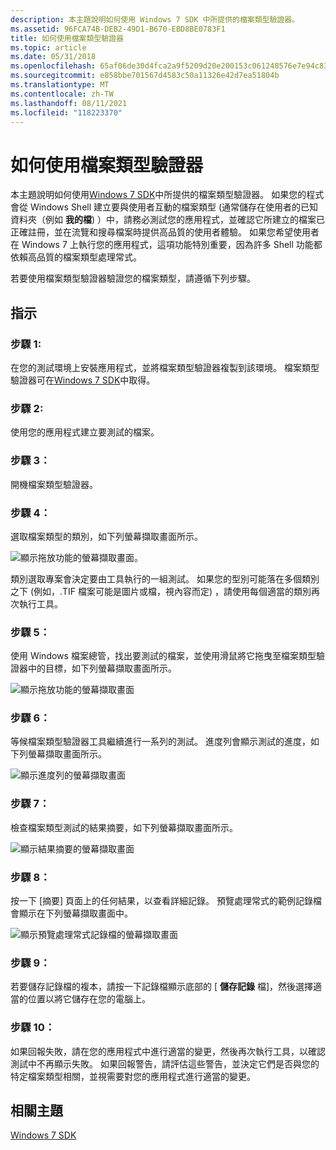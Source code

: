 ```yaml
---
description: 本主題說明如何使用 Windows 7 SDK 中所提供的檔案類型驗證器。
ms.assetid: 96FCA74B-DEB2-49D1-B670-EBD8BE0783F1
title: 如何使用檔案類型驗證器
ms.topic: article
ms.date: 05/31/2018
ms.openlocfilehash: 65af06de30d4fca2a9f5209d20e200153c061248576e7e94c8342cf9ae60e4f2
ms.sourcegitcommit: e858bbe701567d4583c50a11326e42d7ea51804b
ms.translationtype: MT
ms.contentlocale: zh-TW
ms.lasthandoff: 08/11/2021
ms.locfileid: "118223370"
---
```

# <a name="how-to-use-the-file-type-verifier"></a>如何使用檔案類型驗證器

本主題說明如何使用[Windows 7 SDK](https://msdn.microsoft.com/windowsvista/bb980924.aspx)中所提供的檔案類型驗證器。 如果您的程式會從 Windows Shell 建立要與使用者互動的檔案類型 (通常儲存在使用者的已知資料夾（例如 **我的檔**) ）中，請務必測試您的應用程式，並確認它所建立的檔案已正確註冊，並在流覽和搜尋檔案時提供高品質的使用者體驗。 如果您希望使用者在 Windows 7 上執行您的應用程式，這項功能特別重要，因為許多 Shell 功能都依賴高品質的檔案類型處理常式。

若要使用檔案類型驗證器驗證您的檔案類型，請遵循下列步驟。

## <a name="instructions"></a>指示

### <a name="step-1"></a>步驟 1:

在您的測試環境上安裝應用程式，並將檔案類型驗證器複製到該環境。 檔案類型驗證器可在[Windows 7 SDK](https://msdn.microsoft.com/windowsvista/bb980924.aspx)中取得。

### <a name="step-2"></a>步驟 2:

使用您的應用程式建立要測試的檔案。

### <a name="step-3"></a>步驟 3：

開機檔案類型驗證器。

### <a name="step-4"></a>步驟 4：

選取檔案類型的類別，如下列螢幕擷取畫面所示。

![顯示拖放功能的螢幕擷取畫面。](images/file-assoc/filetypeverifier1.png)

類別選取專案會決定要由工具執行的一組測試。 如果您的型別可能落在多個類別之下 (例如，.TIF 檔案可能是圖片或檔，視內容而定) ，請使用每個適當的類別再次執行工具。

### <a name="step-5"></a>步驟 5：

使用 Windows 檔案總管，找出要測試的檔案，並使用滑鼠將它拖曳至檔案類型驗證器中的目標，如下列螢幕擷取畫面所示。

![顯示拖放功能的螢幕擷取畫面](images/file-assoc/filetypeverifier2.png)

### <a name="step-6"></a>步驟 6：

等候檔案類型驗證器工具繼續進行一系列的測試。 進度列會顯示測試的進度，如下列螢幕擷取畫面所示。

![顯示進度列的螢幕擷取畫面](images/file-assoc/filetypeverifier3.png)

### <a name="step-7"></a>步驟 7：

檢查檔案類型測試的結果摘要，如下列螢幕擷取畫面所示。

![顯示結果摘要的螢幕擷取畫面](images/file-assoc/filetypeverifier4.png)

### <a name="step-8"></a>步驟 8：

按一下 [摘要] 頁面上的任何結果，以查看詳細記錄。 預覽處理常式的範例記錄檔會顯示在下列螢幕擷取畫面中。

![顯示預覽處理常式記錄檔的螢幕擷取畫面](images/file-assoc/filetypeverifier5.png)

### <a name="step-9"></a>步驟 9：

若要儲存記錄檔的複本，請按一下記錄檔顯示底部的 [ **儲存記錄** 檔]，然後選擇適當的位置以將它儲存在您的電腦上。

### <a name="step-10"></a>步驟 10：

如果回報失敗，請在您的應用程式中進行適當的變更，然後再次執行工具，以確認測試中不再顯示失敗。 如果回報警告，請評估這些警告，並決定它們是否與您的特定檔案類型相關，並視需要對您的應用程式進行適當的變更。

## <a name="related-topics"></a>相關主題

<dl> <dt>

[Windows 7 SDK](https://msdn.microsoft.com/windowsvista/bb980924.aspx)
</dt> </dl>

 

 



